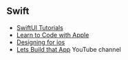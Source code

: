 ## Swift
- [SwiftUI Tutorials](https://developer.apple.com/tutorials/SwiftUI)
- [Learn to Code with Apple](https://developer.apple.com/learn/curriculum/)
- [Designing for ios](https://developer.apple.com/design/human-interface-guidelines/platforms/designing-for-ios/)
- [Lets Build that App](https://www.youtube.com/c/LetsBuildThatApp) YouTube channel
